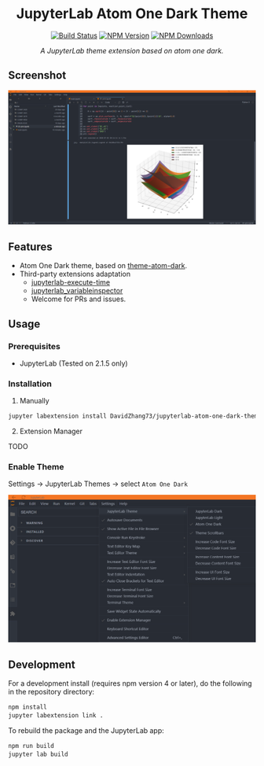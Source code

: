 <div align="center">

# JupyterLab Atom One Dark Theme

[![Build Status](https://www.travis-ci.org/DavidZhang73/jupyterlab-atom-one-dark-theme.svg?branch=master)](https://www.travis-ci.org/DavidZhang73/jupyterlab-atom-one-dark-theme)
[![NPM Version](https://badgen.net/npm/v/jupyterlab-atom-one-dark-theme)](https://www.npmjs.com/package/jupyterlab-atom-one-dark-theme)
[![NPM Downloads](https://badgen.net/npm/dt/jupyterlab-atom-one-dark-theme)](https://www.npmjs.com/package/jupyterlab-atom-one-dark-theme)

_A JupyterLab theme extension based on atom one dark._

</div>

## Screenshot

![Screenshot](https://github.com/DavidZhang73/jupyterlab-atom-one-dark-theme/raw/master/screenshot/screenshot.png)

## Features

- Atom One Dark theme, based on [theme-atom-dark](https://github.com/burglarbenson/theme-atom-dark).
- Third-party extensions adaptation
    - [jupyterlab-execute-time](https://github.com/deshaw/jupyterlab-execute-time)
    - [jupyterlab_variableinspector](https://github.com/lckr/jupyterlab-variableInspector)
    - Welcome for PRs and issues.

## Usage

### Prerequisites

- JupyterLab (Tested on 2.1.5 only)

### Installation

1. Manually

```bash
jupyter labextension install DavidZhang73/jupyterlab-atom-one-dark-theme
```

2. Extension Manager

  TODO

### Enable Theme

Settings -> JupyterLab Themes -> select `Atom One Dark`

![Select](https://github.com/DavidZhang73/jupyterlab-atom-one-dark-theme/raw/master/screenshot/selection.png)

## Development

For a development install (requires npm version 4 or later), do the following in the repository directory:

```bash
npm install
jupyter labextension link .
```

To rebuild the package and the JupyterLab app:

```bash
npm run build
jupyter lab build
```
